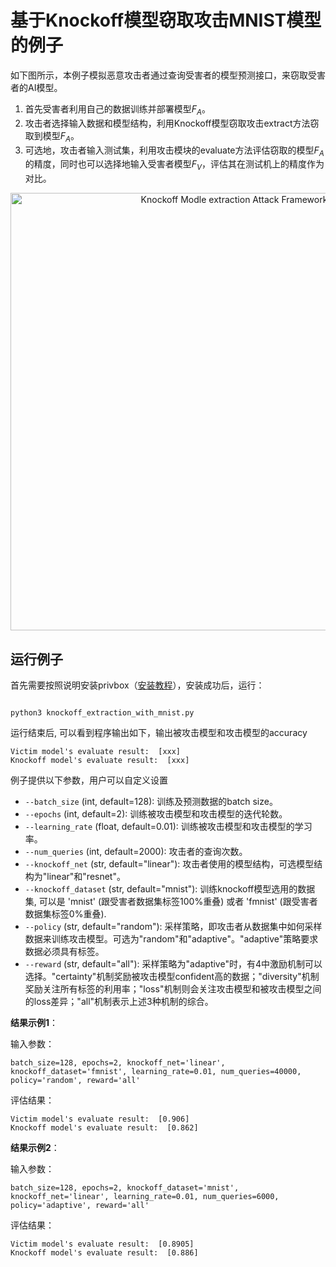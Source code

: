 # 基于Knockoff模型窃取攻击MNIST模型的例子

如下图所示，本例子模拟恶意攻击者通过查询受害者的模型预测接口，来窃取受害者的AI模型。

1. 首先受害者利用自己的数据训练并部署模型$F_A$。
2. 攻击者选择输入数据和模型结构，利用Knockoff模型窃取攻击extract方法窃取到模型$F_A$。
3. 可选地，攻击者输入测试集，利用攻击模块的evaluate方法评估窃取的模型$F_A$的精度，同时也可以选择地输入受害者模型$F_V$，评估其在测试机上的精度作为对比。


<p align="center">
  <img src="../../../docs/images/knockoff_example.png?raw=true" width="700" title="Knockoff Modle extraction Attack Framework"/>
</p>

## 运行例子

首先需要按照说明安装privbox（[安装教程](../../../README_cn.md###安装)），安装成功后，运行：
```shell

python3 knockoff_extraction_with_mnist.py

```

运行结束后, 可以看到程序输出如下，输出被攻击模型和攻击模型的accuracy

```
Victim model's evaluate result:  [xxx]
Knockoff model's evaluate result:  [xxx]
```
例子提供以下参数，用户可以自定义设置

- `--batch_size` (int, default=128): 训练及预测数据的batch size。
- `--epochs` (int, default=2): 训练被攻击模型和攻击模型的迭代轮数。
- `--learning_rate` (float, default=0.01): 训练被攻击模型和攻击模型的学习率。
- `--num_queries` (int, default=2000): 攻击者的查询次数。
- `--knockoff_net` (str, default="linear"): 攻击者使用的模型结构，可选模型结构为"linear"和"resnet"。
- `--knockoff_dataset` (str, default="mnist"): 训练knockoff模型选用的数据集, 可以是 'mnist' (跟受害者数据集标签100%重叠) 或者 'fmnist' (跟受害者数据集标签0%重叠).
- `--policy` (str, default="random"): 采样策略，即攻击者从数据集中如何采样数据来训练攻击模型。可选为"random"和"adaptive"。"adaptive"策略要求数据必须具有标签。
- `--reward` (str, default="all"): 采样策略为"adaptive"时，有4中激励机制可以选择。"certainty"机制奖励被攻击模型confident高的数据；"diversity"机制奖励关注所有标签的利用率；"loss"机制则会关注攻击模型和被攻击模型之间的loss差异；"all"机制表示上述3种机制的综合。

**结果示例1**：

输入参数：
```shell
batch_size=128, epochs=2, knockoff_net='linear', knockoff_dataset='fmnist', learning_rate=0.01, num_queries=40000, policy='random', reward='all'
```

评估结果：
```
Victim model's evaluate result:  [0.906]
Knockoff model's evaluate result:  [0.862]
```
**结果示例2**：

输入参数：
```shell
batch_size=128, epochs=2, knockoff_dataset='mnist', knockoff_net='linear', learning_rate=0.01, num_queries=6000, policy='adaptive', reward='all'
```

评估结果：
```
Victim model's evaluate result:  [0.8905]
Knockoff model's evaluate result:  [0.886]
```